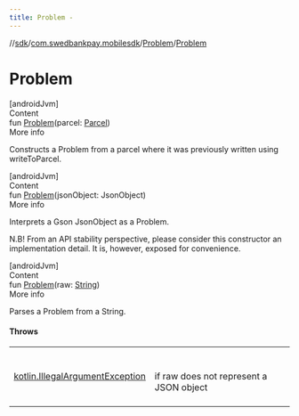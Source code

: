 ```yaml
---
title: Problem -
---
```

//[sdk](../../../index)/[com.swedbankpay.mobilesdk](../index)/[Problem](index)/[Problem](-problem)



# Problem  
[androidJvm]  
Content  
fun [Problem](-problem)(parcel: [Parcel](https://developer.android.com/reference/kotlin/android/os/Parcel.html))  
More info  


Constructs a Problem from a parcel where it was previously written using writeToParcel.

  


[androidJvm]  
Content  
fun [Problem](-problem)(jsonObject: JsonObject)  
More info  


Interprets a Gson JsonObject as a Problem.



N.B! From an API stability perspective, please consider this constructor an implementation detail. It is, however, exposed for convenience.

  


[androidJvm]  
Content  
fun [Problem](-problem)(raw: [String](https://kotlinlang.org/api/latest/jvm/stdlib/kotlin/-string/index.html))  
More info  


Parses a Problem from a String.



#### Throws  
  
| | |
|---|---|
| <a name="com.swedbankpay.mobilesdk/Problem/Problem/#kotlin.String/PointingToDeclaration/"></a>[kotlin.IllegalArgumentException](https://kotlinlang.org/api/latest/jvm/stdlib/kotlin/-illegal-argument-exception/index.html)| <a name="com.swedbankpay.mobilesdk/Problem/Problem/#kotlin.String/PointingToDeclaration/"></a><br><br>if raw  does not represent a JSON object<br><br>|
  



